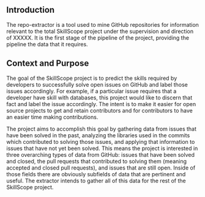 ## Introduction
The repo-extractor is a tool used to mine GitHub repositories for information relevant to the total SkillScope project under the supervision and direction of XXXXX. It is the first stage of the pipeline of the project, providing the pipeline the data that it requires.


## Context and Purpose
The goal of the SkillScope project is to predict the skills required by developers to successfully solve open issues on GitHub and label those issues accordingly. For example, if a particular issue requires that a developer have skill with databases, this project would like to discern that fact and label the issue accordingly. The intent is to make it easier for open source projects to get and retain contributors and for contributors to have an easier time making contributions.

The project aims to accomplish this goal by gathering data from issues that have been solved in the past, analyzing the libraries used in the commits which contributed to solving those issues, and applying that information to issues that have not yet been solved. This means the project is interested in three overarching types of data from GitHub: issues that have been solved and closed, the pull requests that contributed to solving them (meaning accepted and closed pull requests), and issues that are still open. Inside of those fields there are obviously subfields of data that are pertinent and useful. The extractor intends to gather all of this data for the rest of the SkillScope project.
